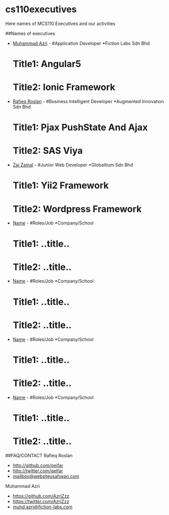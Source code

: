 # cs110executives
Here names of MCS110 Executives and our activities

##Names of executives


* [Muhammad Azri](https://www.linkedin.com/in/azrizzz/) - #Application Developer *Fiction Labs Sdn Bhd<br>
    # Title1: Angular5
    # Title2: Ionic Framework

* [Rafieq Roslan](https://www.linkedin.com/in/rafieq-roslan/) - #Business Intelligent Developer *Augmented Innovation Sdn Bhd<br>
    # Title1: Pjax PushState And Ajax
    # Title2: SAS Viya

* [Zai Zainal](https://www.linkedin.com/in/mohd-zainurin-syafiq/) - #Junior Web Developer *Globaltium Sdn Bhd<br>
    # Title1: Yii2 Framework
    # Title2: Wordpress Framework
    
* [Name](linkedin) - #Roles/Job *Company/School<br>
    # Title1: ..title..
    # Title2: ..title..
    
* [Name](linkedin) - #Roles/Job *Company/School<br>
    # Title1: ..title..
    # Title2: ..title..
    
* [Name](linkedin) - #Roles/Job *Company/School<br>
    # Title1: ..title..
    # Title2: ..title..
    
* [Name](linkedin) - #Roles/Job *Company/School<br>
    # Title1: ..title..
    # Title2: ..title..


##FAQ/CONTACT
Rafieq Roslan
- http://github.com/qeifar
- http://twitter.com/qeifar
- mailbox@websiteusahwan.com
 
 Muhammad Azri
 - https://github.com/AzriZzz
 - https://twitter.com/AzriZzz
 - muhd.azri@fiction-labs.com
